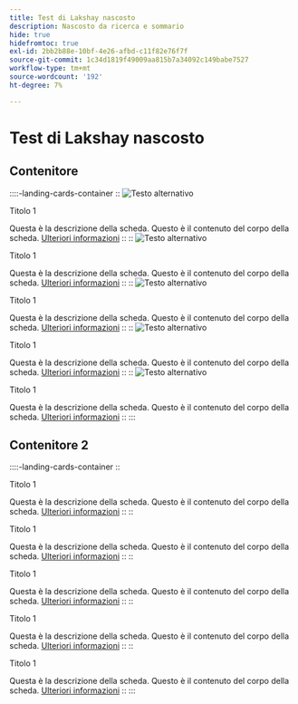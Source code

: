 ```yaml
---
title: Test di Lakshay nascosto
description: Nascosto da ricerca e sommario
hide: true
hidefromtoc: true
exl-id: 2bb2b88e-10bf-4e26-afbd-c11f82e76f7f
source-git-commit: 1c34d1819f49009aa815b7a34092c149babe7527
workflow-type: tm+mt
source-wordcount: '192'
ht-degree: 7%

---
```



# Test di Lakshay nascosto

## Contenitore

::::-landing-cards-container
::
![Testo alternativo](https://experienceleague.adobe.com/it/docs/experience-manager-sites-optimizer/content/media_1173e9b57de6809d27fd2ccd8809bd5cee2437e3d.png?width=2000&amp;format=webply&amp;optimize=medium&amp;lang=en)

Titolo 1

Questa è la descrizione della scheda.
Questo è il contenuto del corpo della scheda.
[Ulteriori informazioni](https://experienceleague.adobe.com/it?lang=it)
::
::
![Testo alternativo](https://experienceleague.adobe.com/it/docs/experience-manager-sites-optimizer/content/media_1173e9b57de6809d27fd2ccd8809bd5cee2437e3d.png?width=2000&amp;format=webply&amp;optimize=medium&amp;lang=en)

Titolo 1

Questa è la descrizione della scheda.
Questo è il contenuto del corpo della scheda.
[Ulteriori informazioni](https://experienceleague.adobe.com/it?lang=it)
::
::
![Testo alternativo](https://experienceleague.adobe.com/it/docs/experience-manager-sites-optimizer/content/media_1173e9b57de6809d27fd2ccd8809bd5cee2437e3d.png?width=2000&amp;format=webply&amp;optimize=medium&amp;lang=en)

Titolo 1

Questa è la descrizione della scheda.
Questo è il contenuto del corpo della scheda.
[Ulteriori informazioni](https://experienceleague.adobe.com/it?lang=it)
::
::
![Testo alternativo](https://experienceleague.adobe.com/it/docs/experience-manager-sites-optimizer/content/media_1173e9b57de6809d27fd2ccd8809bd5cee2437e3d.png?width=2000&amp;format=webply&amp;optimize=medium&amp;lang=en)

Titolo 1

Questa è la descrizione della scheda.
Questo è il contenuto del corpo della scheda.
[Ulteriori informazioni](https://experienceleague.adobe.com/it?lang=it)
::
::
![Testo alternativo](https://experienceleague.adobe.com/it/docs/experience-manager-sites-optimizer/content/media_1173e9b57de6809d27fd2ccd8809bd5cee2437e3d.png?width=2000&amp;format=webply&amp;optimize=medium&amp;lang=en)

Titolo 1

Questa è la descrizione della scheda.
Questo è il contenuto del corpo della scheda.
[Ulteriori informazioni](https://experienceleague.adobe.com/it?lang=it)
::
:::

## Contenitore 2

::::-landing-cards-container
::

Titolo 1

Questa è la descrizione della scheda.
Questo è il contenuto del corpo della scheda.
[Ulteriori informazioni](https://experienceleague.adobe.com/it?lang=it)
::
::

Titolo 1

Questa è la descrizione della scheda.
Questo è il contenuto del corpo della scheda.
[Ulteriori informazioni](https://experienceleague.adobe.com/it?lang=it)
::
::

Titolo 1

Questa è la descrizione della scheda.
Questo è il contenuto del corpo della scheda.
[Ulteriori informazioni](https://experienceleague.adobe.com/it?lang=it)
::
::

Titolo 1

Questa è la descrizione della scheda.
Questo è il contenuto del corpo della scheda.
[Ulteriori informazioni](https://experienceleague.adobe.com/it?lang=it)
::
::

Titolo 1

Questa è la descrizione della scheda.
Questo è il contenuto del corpo della scheda.
[Ulteriori informazioni](https://experienceleague.adobe.com/it?lang=it)
::
:::
